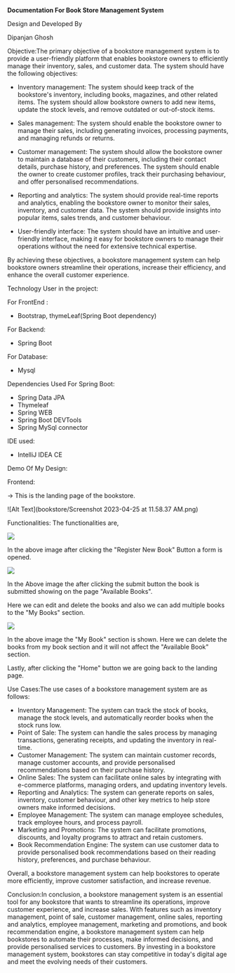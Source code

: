 **Documentation For Book Store Management System**

Design and Developed By

Dipanjan Ghosh

Objective:The primary objective of a bookstore management system is to provide a user-friendly platform that enables bookstore owners to efficiently manage their inventory, sales, and customer data. The system should have the following objectives:

- Inventory management: The system should keep track of the bookstore's inventory, including books, magazines, and other related items. The system should allow bookstore owners to add new items, update the stock levels, and remove outdated or out-of-stock items.

- Sales management: The system should enable the bookstore owner to manage their sales, including generating invoices, processing payments, and managing refunds or returns.

- Customer management: The system should allow the bookstore owner to maintain a database of their customers, including their contact details, purchase history, and preferences. The system should enable the owner to create customer profiles, track their purchasing behaviour, and offer personalised recommendations.

- Reporting and analytics: The system should provide real-time reports and analytics, enabling the bookstore owner to monitor their sales, inventory, and customer data. The system should provide insights into popular items, sales trends, and customer behaviour.

- User-friendly interface: The system should have an intuitive and user-friendly interface, making it easy for bookstore owners to manage their operations without the need for extensive technical expertise.

By achieving these objectives, a bookstore management system can help bookstore owners streamline their operations, increase their efficiency, and enhance the overall customer experience.

Technology User in the project:

For FrontEnd :

- Bootstrap, thymeLeaf(Spring Boot dependency)

For Backend:

- Spring Boot

For Database:

- Mysql

Dependencies Used For Spring Boot:

- Spring Data JPA
- Thymeleaf
- Spring WEB
- Spring Boot DEVTools
- Spring MySql connector

IDE used:

- IntelliJ IDEA CE

Demo Of My Design:

Frontend:

-\> This is the landing page of the bookstore.

![Alt Text](bookstore/Screenshot 2023-04-25 at 11.58.37 AM.png)

Functionalities: The functionalities are,

![](RackMultipart20230425-1-ch557e_html_1122fc99e4e0fc8c.png)

In the above image after clicking the "Register New Book" Button a form is opened.

![](RackMultipart20230425-1-ch557e_html_3b0c50d49eb2d9c3.png)

In the Above image the after clicking the submit button the book is submitted showing on the page "Available Books".

Here we can edit and delete the books and also we can add multiple books to the "My Books" section.

![](RackMultipart20230425-1-ch557e_html_f2dc743a3f7508ff.png)

In the above image the "My Book" section is shown. Here we can delete the books from my book section and it will not affect the "Available Book" section.

Lastly, after clicking the "Home" button we are going back to the landing page.

Use Cases:The use cases of a bookstore management system are as follows:

- Inventory Management: The system can track the stock of books, manage the stock levels, and automatically reorder books when the stock runs low.
- Point of Sale: The system can handle the sales process by managing transactions, generating receipts, and updating the inventory in real-time.
- Customer Management: The system can maintain customer records, manage customer accounts, and provide personalised recommendations based on their purchase history.
- Online Sales: The system can facilitate online sales by integrating with e-commerce platforms, managing orders, and updating inventory levels.
- Reporting and Analytics: The system can generate reports on sales, inventory, customer behaviour, and other key metrics to help store owners make informed decisions.
- Employee Management: The system can manage employee schedules, track employee hours, and process payroll.
- Marketing and Promotions: The system can facilitate promotions, discounts, and loyalty programs to attract and retain customers.
- Book Recommendation Engine: The system can use customer data to provide personalised book recommendations based on their reading history, preferences, and purchase behaviour.

Overall, a bookstore management system can help bookstores to operate more efficiently, improve customer satisfaction, and increase revenue.

Conclusion:In conclusion, a bookstore management system is an essential tool for any bookstore that wants to streamline its operations, improve customer experience, and increase sales. With features such as inventory management, point of sale, customer management, online sales, reporting and analytics, employee management, marketing and promotions, and book recommendation engine, a bookstore management system can help bookstores to automate their processes, make informed decisions, and provide personalised services to customers. By investing in a bookstore management system, bookstores can stay competitive in today's digital age and meet the evolving needs of their customers.
